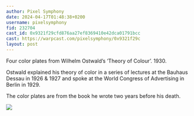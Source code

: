 ```yaml
---
author: Pixel Symphony 
date: 2024-04-17T01:48:38+0200
username: pixelsymphony
fid: 232704
cast_id: 0x9321f29cfd876aa27ef8369410e42dca01791bcc
cast: https://warpcast.com/pixelsymphony/0x9321f29c
layout: post
---
```

Four color plates from Wilhelm Ostwald’s ‘Theory of Colour’. 1930.  
  
Ostwald explained his theory of color in a series of lectures at the Bauhaus Dessau in 1926 & 1927 and spoke at the World Congress of Advertising in Berlin in 1929.   
  
The color plates are from the book he wrote two years before his death.  

![](https://imagedelivery.net/BXluQx4ige9GuW0Ia56BHw/914638cc-2c5d-4bbb-262a-7b74f1995600/original)